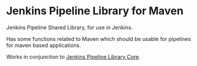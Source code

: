 # Jenkins Pipeline Library for Maven

Jenkins Pipeline Shared Library, for use in Jenkins.

Has some functions related to Maven which should be usable for pipelines for maven based applications.

Works in conjunction to [Jenkins Pipeline Library Core](https://github.com/joostvdg/jpl-core).